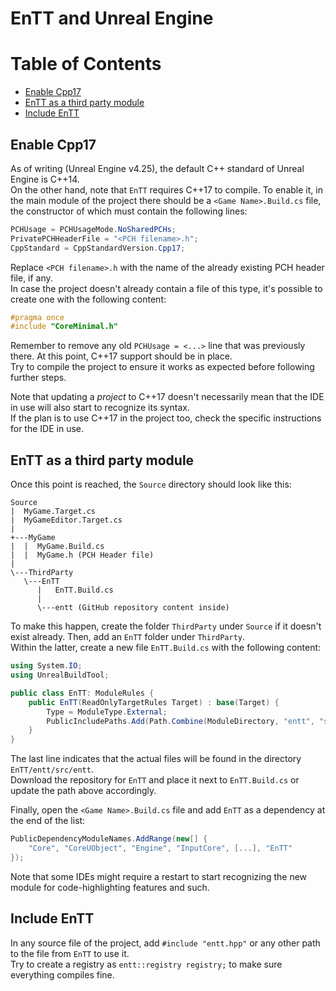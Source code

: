 # EnTT and Unreal Engine

<!--
@cond TURN_OFF_DOXYGEN
-->
# Table of Contents

* [Enable Cpp17](#enable-cpp17)
* [EnTT as a third party module](#entt-as-a-third-party-module)
* [Include EnTT](#include-entt)
<!--
@endcond TURN_OFF_DOXYGEN
-->

## Enable Cpp17

As of writing (Unreal Engine v4.25), the default C++ standard of Unreal Engine
is C++14.<br/>
On the other hand, note that `EnTT` requires C++17 to compile. To enable it, in
the main module of the project there should be a `<Game Name>.Build.cs` file,
the constructor of which must contain the following lines:

```cs
PCHUsage = PCHUsageMode.NoSharedPCHs;
PrivatePCHHeaderFile = "<PCH filename>.h";
CppStandard = CppStandardVersion.Cpp17;
```

Replace `<PCH filename>.h` with the name of the already existing PCH header
file, if any.<br/>
In case the project doesn't already contain a file of this type, it's possible
to create one with the following content:

```cpp
#pragma once
#include "CoreMinimal.h"
```

Remember to remove any old `PCHUsage = <...>` line that was previously there. At
this point, C++17 support should be in place.<br/>
Try to compile the project to ensure it works as expected before following
further steps.

Note that updating a *project* to C++17 doesn't necessarily mean that the IDE in
use will also start to recognize its syntax.<br/>
If the plan is to use C++17 in the project too, check the specific instructions
for the IDE in use.

## EnTT as a third party module

Once this point is reached, the `Source` directory should look like this:

```
Source
|  MyGame.Target.cs
|  MyGameEditor.Target.cs
|
+---MyGame
|  |  MyGame.Build.cs
|  |  MyGame.h (PCH Header file)
|
\---ThirdParty
   \---EnTT
      |   EnTT.Build.cs
      |
      \---entt (GitHub repository content inside)
```

To make this happen, create the folder `ThirdParty` under `Source` if it doesn't
exist already. Then, add an `EnTT` folder under `ThirdParty`.<br/>
Within the latter, create a new file `EnTT.Build.cs` with the following content:

```cs
using System.IO;
using UnrealBuildTool;

public class EnTT: ModuleRules {
    public EnTT(ReadOnlyTargetRules Target) : base(Target) {
        Type = ModuleType.External;
        PublicIncludePaths.Add(Path.Combine(ModuleDirectory, "entt", "src", "entt"));
    }
}
```

The last line indicates that the actual files will be found in the directory
`EnTT/entt/src/entt`.<br/>
Download the repository for `EnTT` and place it next to `EnTT.Build.cs` or
update the path above accordingly.

Finally, open the `<Game Name>.Build.cs` file and add `EnTT` as a dependency at
the end of the list:

```cs
PublicDependencyModuleNames.AddRange(new[] {
    "Core", "CoreUObject", "Engine", "InputCore", [...], "EnTT"
});
```

Note that some IDEs might require a restart to start recognizing the new module
for code-highlighting features and such.

## Include EnTT

In any source file of the project, add `#include "entt.hpp"` or any other path
to the file from `EnTT` to use it.<br/>
Try to create a registry as `entt::registry registry;` to make sure everything
compiles fine.

